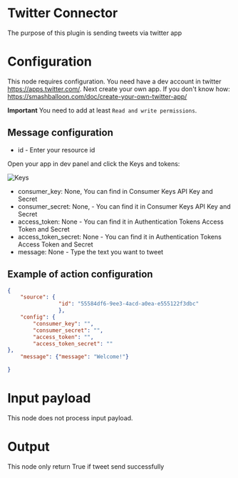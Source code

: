 # Twitter Connector

The purpose of this plugin is sending tweets via twitter app

# Configuration

This node requires configuration. You need have a dev account in twitter https://apps.twitter.com/.
Next create your own app. If you don't know how: https://smashballoon.com/doc/create-your-own-twitter-app/

**Important**
You need to add at least `Read and write permissions`.

## Message configuration
* id - Enter your resource id

Open your app in dev panel and click the Keys and tokens:

![Keys](https://cdn.discordapp.com/attachments/840335225287475260/898977586351312896/Untitled.png)

* consumer_key: None, You can find in Consumer Keys API Key and Secret 
* consumer_secret: None, - You can find it in Consumer Keys API Key and Secret 
* access_token: None - You can find it in Authentication Tokens Access Token and Secret
* access_token_secret: None - You can find it in Authentication Tokens Access Token and Secret
* message: None - Type the text you want to tweet
## Example of action configuration

```json
{
    "source": {
                "id": "55584df6-9ee3-4acd-a0ea-e555122f3dbc"
                },
    "config": {
        "consumer_key": "",
        "consumer_secret": "",
        "access_token": "",
        "access_token_secret": ""
},
    "message": {"message": "Welcome!"}

}
```



# Input payload

This node does not process input payload.

# Output

This node only return True if tweet send successfully
